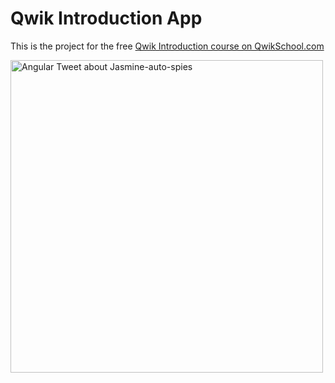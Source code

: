 # Qwik Introduction App




This is the project for the free [Qwik Introduction course on QwikSchool.com](https://qwikschool.com/?utm_source=github&utm_medium=link&utm_campaign=qwik-intro-app)

<div>
  <a href="https://qwikschool.com/?utm_source=github&utm_medium=link&utm_campaign=qwik-intro-app">
    <img src="https://user-images.githubusercontent.com/1430726/234708569-7a51fe77-3a65-4a28-9617-73ad159aa551.png"
      alt="Angular Tweet about Jasmine-auto-spies"
      width="500"
    />
  </a>
</div>
